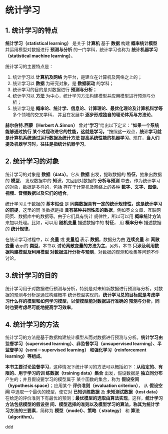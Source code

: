 统计学习
================================================================================
## 1. 统计学习的特点
**统计学习（statistical learning）** 是关于 **计算机** 基于 **数据** 构建 **概率统计模型**
并运用模型对数据进行 **预测与分析** 的一门学科，统计学习也称为 **统计机器学习（statistical
machine learning）**。

统计学习的主要特点是：
1. 统计学习以 **计算机及网络** 为平台，是建立在计算机及网络之上的；
2. 统计学习以 **数据** 为研究对象，是 **数据驱动** 的学科；
3. 统计学习的目的是对数据进行 **预测与分析**；
4. 统计学习以 **方法** 为中心，统计学习方法构建模型并应用模型进行预测与分析；
5. 统计学习是 **概率论、统计学、信息论、计算理论、最优化理论及计算机科学等** 多个领域的交叉学科，
并且在发展中 **逐步形成独自的理论体系与方法论**。

**赫尔伯特.西蒙（Herbert A.Simon）** 曾对“**学习**”给出以下定义："**如果一个系统能够通过执行
某个过程改进它的性能，这就是学习。**"按照这一观点，**统计学习就是计算机系统通过运行数据及统计方法
提高系统性能的机器学习**。现在，**当人们提及机器学习时，往往是指统计机器学习**。

## 2. 统计学习的对象
统计学习的对象是 **数据（data）**。它从 **数据** 出发，提取数据的 **特征**，抽象出数据的 **模型**，
发现数据中的 **知识**，又回到对数据的 **分析与预测** 中去，作为统计学习的对象，数据是多样的，包括
存在于计算机及网络上的各种 **数字、文字、图像、视频、音频数据以及它们的组合**。

统计学习关于数据的 **基本假设** 是 **同类数据具有一定的统计规律性，这是统计学习的前提**，这里的同
类数据是指 **具有某种共同性质的数据**，例如英文文章、互联网网页、数据库中的数据等。由于它们具有统计
规律性，所以可以用 **概率统计方法** 来加以处理。比如，可以用 **随机变量** 描述数据中的 **特征**，
用 **概率分布** 描述数据的 **统计规律**。

在统计学习过程中，以 **变量** 或 **变量组** 表示 **数据**。数据分为由 **连续变量** 和 **离散变量**
表示的 **类型**。本书以 **讨论离散变量的方法为主**。另外，本书 **只涉及利用数据构建模型及利用模型
对数据进行分析与预测**，对数据的观测和收集等问题不作讨论。

## 3.统计学习的目的
统计学习用于对数据进行预测与分析，特别是对未知新数据进行预测与分析。对数据的预测与分析是通过构建概率
统计模型实现的。**统计学习总的目标就是考虑学习什么样的模型和如何学习模型，以使模型能对数据进行准确的
预测与分析，同时也要考虑尽可能地提高学习效率**。

## 4. 统计学习的方法
统计学习的方法是基于数据构建统计模型从而对数据进行预测与分析。**统计学习由监督学习（supervised
learning）、非监督学习（unsupervised learning）、半监督学习（semi－supervised learning）
和强化学习（reinforcement learning）等组成**。

**本书主要讨论监督学习**，这种情况下统计学习的方法可以概括如下：**从给定的、有限的、用于学习的训
练数据（training data）集合** 出发，假设数据是 **独立同分布** 产生的；并且假设要学习的模型属于
某个函数的集合，称为 **假设空间（hypothesis space）**；应用某个 **评价准则（evaluation criterion）**，
从 **假设空间** 中选取一个最优的模型，使它对 **已知训练数据** 及 **未知测试数据（test data）**
在给定的评价准则下有最优的预测；**最优模型的选取由算法实现**，这样，**统计学习方法包括模型的假设空
间、模型选择的准则以及模型学习的算法，称其为统计学习方法的三要素**，简称为 **模型（model）、策略（
strategy）** 和 **算法（algorithm）**。














































ddd
